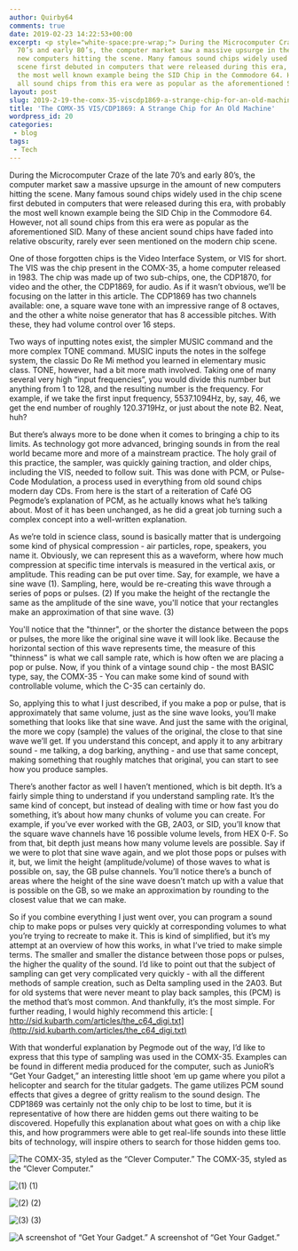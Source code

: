 ```yaml
---
author: Quirby64
comments: true
date: 2019-02-23 14:22:53+00:00
excerpt: <p style="white-space:pre-wrap;"> During the Microcomputer Craze of the late
  70’s and early 80’s, the computer market saw a massive upsurge in the amount of
  new computers hitting the scene. Many famous sound chips widely used in the chip
  scene first debuted in computers that were released during this era, with probably
  the most well known example being the SID Chip in the Commodore 64. However, not
  all sound chips from this era were as popular as the aforementioned SID…</p>
layout: post
slug: 2019-2-19-the-comx-35-viscdp1869-a-strange-chip-for-an-old-machine
title: 'The COMX-35 VIS/CDP1869: A Strange Chip for An Old Machine'
wordpress_id: 20
categories:
 - blog
tags:
 - Tech
---
```


During the Microcomputer Craze of the late 70’s and early 80’s, the computer market saw a massive upsurge in the amount of new computers hitting the scene. Many famous sound chips widely used in the chip scene first debuted in computers that were released during this era, with probably the most well known example being the SID Chip in the Commodore 64. However, not all sound chips from this era were as popular as the aforementioned SID. Many of these ancient sound chips have faded into relative obscurity, rarely ever seen mentioned on the modern chip scene.

One of those forgotten chips is the Video Interface System, or VIS for short. The VIS was the chip present in the COMX-35, a home computer released in 1983. The chip was made up of two sub-chips, one, the CDP1870, for video and the other, the CDP1869, for audio. As if it wasn’t obvious, we’ll be focusing on the latter in this article. The CDP1869 has two channels available: one, a square wave tone with an impressive range of 8 octaves, and the other a white noise generator that has 8 accessible pitches. With these, they had volume control over 16 steps.

Two ways of inputting notes exist, the simpler MUSIC command and the more complex TONE command. MUSIC inputs the notes in the solfege system, the classic Do Re Mi method you learned in elementary music class. TONE, however, had a bit more math involved. Taking one of many several very high “input frequencies”, you would divide this number but anything from 1 to 128, and the resulting number is the frequency. For example, if we take the first input frequency, 5537.1094Hz, by, say, 46, we get the end number of roughly 120.3719Hz, or just about the note B2. Neat, huh?

But there’s always more to be done when it comes to bringing a chip to its limits. As technology got more advanced, bringing sounds in from the real world became more and more of a mainstream practice. The holy grail of this practice, the sampler, was quickly gaining traction, and older chips, including the VIS, needed to follow suit. This was done with PCM, or Pulse-Code Modulation, a process used in everything from old sound chips  modern day CDs. From here is the start of a reiteration of Café OG Pegmode’s explanation of PCM, as he actually knows what he’s talking about. Most of it has been unchanged, as he did a great job turning such a complex concept into a well-written explanation. 

As we’re told in science class, sound is basically matter that is undergoing some kind of physical compression - air particles, rope, speakers, you name it. Obviously, we can represent this as a waveform, where how much compression at specific time intervals is measured in the vertical axis, or amplitude. This reading can be put over time. Say, for example, we have a sine wave (1). Sampling, here, would be re-creating this wave through a series of pops or pulses. (2) If you make the height of the rectangle the same as the amplitude of the sine wave, you'll notice that your rectangles make an approximation of that sine wave. (3)

You'll notice that the "thinner", or the shorter the distance between the pops or pulses, the more like the original sine wave it will look like. Because the horizontal section of this wave represents time, the measure of this "thinness" is what we call sample rate, which is how often we are placing a pop or pulse. Now, if you think of a vintage sound chip - the most BASIC type, say, the COMX-35 - You can make some kind of sound with controllable volume, which the C-35 can certainly do. 

So, applying this to what I just described, if you make a pop or pulse, that is approximately that same volume, just as the sine wave looks, you’ll make something that looks like that sine wave. And just the same with the original, the more we copy (sample) the values of the original, the close to that sine wave we’ll get. If you understand this concept, and apply it to any arbitrary sound - me talking, a dog barking, anything - and use that same concept, making something that roughly matches that original, you can start to see how you produce samples.  

There’s another factor as well I haven’t mentioned, which is bit depth. It’s a fairly simple thing to understand if you understand sampling rate. It’s the same kind of concept, but instead of dealing with time or how fast you do something, it’s about how many chunks of volume you can create. For example, if you’ve ever worked with the GB, 2A03, or SID, you’ll know that the square wave channels have 16 possible volume levels, from HEX 0-F. So from that, bit depth just means how many volume levels are possible. Say if we were to plot that sine wave again, and we plot those pops or pulses with it, but, we limit the height (amplitude/volume) of those waves to what is possible on, say, the GB pulse channels. You’ll notice there’s a bunch of areas where the height of the sine wave doesn’t match up with a value that is possible on the GB, so we make an approximation by rounding to the closest value that we can make.

So if you combine everything I just went over, you can program a sound chip to make pops or pulses very quickly at corresponding volumes to what you’re trying to recreate to make it. This is kind of simplified, but it’s my attempt at an overview of how this works, in what I’ve tried to make simple terms. The smaller and smaller the distance between those pops or pulses, the higher the quality of the sound. I’d like to point out that the subject of sampling can get very complicated very quickly - with all the different methods of sample creation, such as Delta sampling used in the 2A03. But for old systems that were never meant to play back samples, this (PCM) is the method that’s most common. And thankfully, it’s the most simple. For further reading, I would highly recommend this article: [ http://sid.kubarth.com/articles/the_c64_digi.txt](http://sid.kubarth.com/articles/the_c64_digi.txt)  

With that wonderful explanation by Pegmode out of the way, I’d like to express that this type of sampling was used in the COMX-35. Examples can be found in different media produced for the computer, such as JunioR’s “Get Your Gadget,” an interesting little shoot ‘em up game where you pilot a helicopter and search for the titular gadgets. The game utilizes PCM sound effects that gives a degree of gritty realism to the sound design. The CDP1869 was certainly not the only chip to be lost to time, but it is representative of how there are hidden gems out there waiting to be discovered. Hopefully this explanation about what goes on with a chip like this, and how programmers were able to get real-life sounds into these little bits of technology, will inspire others to search for those hidden gems too.



![ The COMX-35, styled as the “Clever Computer.” ](https://images.squarespace-cdn.com/content/v1/5bfb3cac1aef1da317d0f89a/1550739060919-S7JK9PNLCMJ7X4C27K4Z/ke17ZwdGBToddI8pDm48kFM8Zu7vOdlqUu5LePeU4mtZw-zPPgdn4jUwVcJE1ZvWEtT5uBSRWt4vQZAgTJucoTqqXjS3CfNDSuuf31e0tVHe97f80xQAlueAiBjb4K3hBl_65ZxbJ4YVBBxVHCvAwqEcAfnVBrEqrgp1UxUHGkY/comx.png?format=original)  The COMX-35, styled as the “Clever Computer.”




![  (1)  ](https://images.squarespace-cdn.com/content/v1/5bfb3cac1aef1da317d0f89a/1550725989391-R42AHORF392BL387VHRD/ke17ZwdGBToddI8pDm48kJIp7GrDRrjUIhADgwlEQj5Zw-zPPgdn4jUwVcJE1ZvWQUxwkmyExglNqGp0IvTJZUJFbgE-7XRK3dMEBRBhUpww_HMZpLcsFC2IdUdkwt4bFhyHNy3LuHQlix92_4FLAQOKKruPUTdxq800wTpAZfc/sine.png?format=original)   (1)  




![  (2)  ](https://images.squarespace-cdn.com/content/v1/5bfb3cac1aef1da317d0f89a/1550726122068-UNUA4VYA7I2FI3YTXFSJ/ke17ZwdGBToddI8pDm48kFyQ3VAzk-SArSjF49stuJ9Zw-zPPgdn4jUwVcJE1ZvWQUxwkmyExglNqGp0IvTJZUJFbgE-7XRK3dMEBRBhUpwXcxh7GlDk5Z98o1HOgz30X-t2rII8J2LNeYsZ-tOZNUv2AeHBuElk6KCdfBGJ7xA/gDCDmiD.png?format=original)   (2)  




![  (3)  ](https://images.squarespace-cdn.com/content/v1/5bfb3cac1aef1da317d0f89a/1550726651314-4Y40B4E9L6Q95NJ8I57V/ke17ZwdGBToddI8pDm48kAsd8-2oiAgHFCHfvmAQtv1Zw-zPPgdn4jUwVcJE1ZvWEtT5uBSRWt4vQZAgTJucoTqqXjS3CfNDSuuf31e0tVHVEwn8vA-ZGbKOiNB7_MIrbkf2JPafbY9oRPw20RSxZqQvevUbj177dmcMs1F0H-0/waveform2.png?format=original)   (3)  




![ A screenshot of “Get Your Gadget.” ](https://images.squarespace-cdn.com/content/v1/5bfb3cac1aef1da317d0f89a/1550739459673-9IE7NSCEGR45O9L789CD/ke17ZwdGBToddI8pDm48kFTEgwhRQcX9r3XtU0e50sUUqsxRUqqbr1mOJYKfIPR7LoDQ9mXPOjoJoqy81S2I8N_N4V1vUb5AoIIIbLZhVYxCRW4BPu10St3TBAUQYVKcW7uEhC96WQdj-SwE5EpM0lAopPba9ZX3O0oeNTVSRxdHAmtcci_6bmVLoSDQq_pb/maxresdefault.jpg?format=original)  A screenshot of “Get Your Gadget.”
